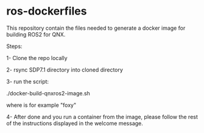 # ros-dockerfiles

This repository contain the files needed to generate a docker image for building ROS2 for QNX.

Steps:

1- Clone the repo locally

2- rsync SDP7.1 directory into cloned directory

3- run the script:

./docker-build-qnxros2-image.sh <ros2-distro>

where <ros2-distro> is for example "foxy"

4- After done and you run a container from the image, please follow the rest of the instructions displayed in the welcome message.
